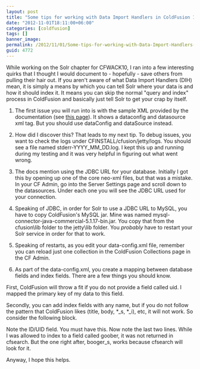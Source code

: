 ```yaml
---
layout: post
title: "Some tips for working with Data Import Handlers in ColdFusion 10"
date: "2012-11-01T18:11:00+06:00"
categories: [coldfusion]
tags: []
banner_image: 
permalink: /2012/11/01/Some-tips-for-working-with-Data-Import-Handlers-in-ColdFusion-10
guid: 4772
---
```


While working on the Solr chapter for CFWACK10, I ran into a few interesting quirks that I thought I would document to - hopefully - save others from pulling their hair out. If you aren't aware of what Data Import Handlers (DIH) mean, it is simply a means by which you can tell Solr where your data is and how it should index it. It means you can skip the normal "query and index" process in ColdFusion and basically just tell Solr to get your crap by itself.
<!--more-->
1) The first issue you will run into is with the sample XML provided by the documentation (see <a href="http://help.adobe.com/en_US/ColdFusion/10.0/Developing/WSe61e35da8d318518-1acb57941353e8b4f85-7ffd.html">this page</a>). It shows a dataconfig and datasource xml tag. But you should use dataConfig and dataSource instead. 

2) How did I discover this? That leads to my next tip. To debug issues, you want to check the logs under CFINSTALL/cfusion/jetty/logs. You should see a file named stderr-YYYY_MM_DD.log. I kept this up and running during my testing and it was very helpful in figuring out what went wrong.

3) The docs mention using the JDBC URL for your database. Initially I got this by opening up one of the core neo-xml files, but that was a mistake. In your CF Admin, go into the Server Settings page and scroll down to the datasources. Under each one you will see the JDBC URL used for your connection.

4) Speaking of JDBC, in order for Solr to use a JDBC URL to MySQL, you have to copy ColdFusion's MySQL jar. Mine was named mysql-connector-java-commercial-5.1.17-bin.jar. You copy that from the cfusion\lib folder to the jetty\lib folder. You <i>probably</i> have to restart your Solr service in order for that to work.

5) Speaking of restarts, as you edit your data-config.xml file, remember you can reload just one collection in the ColdFusion Collections page in the CF Admin.

6) As part of the data-config.xml, you create a mapping between database fields and index fields. There are a few things you should know.

First, ColdFusion will throw a fit if you do not provide a field called uid. I mapped the primary key of my data to this field.

Secondly, you can add index fields with any name, but if you do not follow the pattern that ColdFusion likes (title, body, *_s, *_i), etc, it will not work. So consider the following block.

<script src="https://gist.github.com/3996738.js?file=gistfile1.xml"></script>

Note the ID/UID field. You must have this. Now note the last two lines. While I was allowed to index to a field called goober, it was not returned in cfsearch. But the one right after, booger_s, works because cfsearch will look for it. 

Anyway, I hope this helps.
